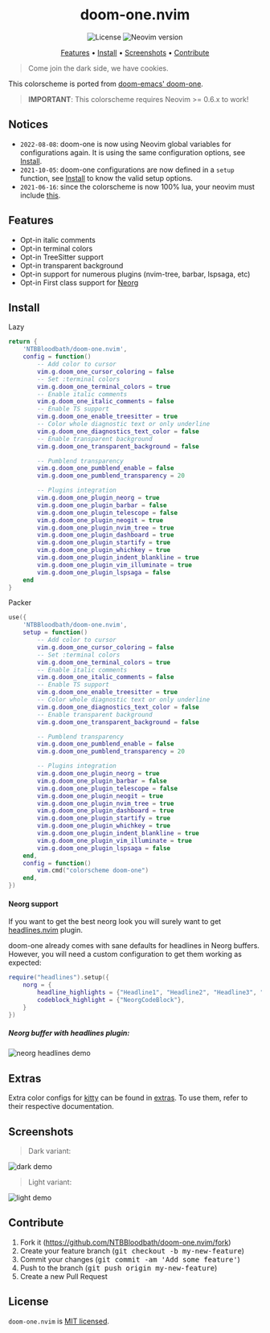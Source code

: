 <div align="center">

# doom-one.nvim

![License](https://img.shields.io/github/license/NTBBloodbath/doom-one.nvim?style=flat-square)
![Neovim version](https://img.shields.io/badge/Neovim-0.5-57A143?style=flat-square&logo=neovim)

[Features](#features) • [Install](#install) • [Screenshots](#screenshots) • [Contribute](#contribute)

</div>

> Come join the dark side, we have cookies.

This colorscheme is ported from [doom-emacs' doom-one].

> **IMPORTANT**: This colorscheme requires Neovim >= 0.6.x to work!


## Notices
- `2022-08-08`: doom-one is now using Neovim global variables for configurations again.
  It is using the same configuration options, see [Install](#install).
- `2021-10-05`: doom-one configurations are now defined in a `setup` function,
  see [Install](#install) to know the valid setup options.
- `2021-06-16`: since the colorscheme is now 100% lua, your neovim must include
  [this](https://github.com/neovim/neovim/pull/14686).

## Features

- Opt-in italic comments
- Opt-in terminal colors
- Opt-in TreeSitter support
- Opt-in transparent background
- Opt-in support for numerous plugins (nvim-tree, barbar, lspsaga, etc)
- Opt-in First class support for [Neorg](https://github.com/nvim-neorg/neorg)

## Install

Lazy
```lua
return {
    'NTBBloodbath/doom-one.nvim',
    config = function()
        -- Add color to cursor
		vim.g.doom_one_cursor_coloring = false
		-- Set :terminal colors
		vim.g.doom_one_terminal_colors = true
		-- Enable italic comments
		vim.g.doom_one_italic_comments = false
		-- Enable TS support
		vim.g.doom_one_enable_treesitter = true
		-- Color whole diagnostic text or only underline
        vim.g.doom_one_diagnostics_text_color = false
		-- Enable transparent background
		vim.g.doom_one_transparent_background = false

        -- Pumblend transparency
		vim.g.doom_one_pumblend_enable = false
		vim.g.doom_one_pumblend_transparency = 20

        -- Plugins integration
		vim.g.doom_one_plugin_neorg = true
		vim.g.doom_one_plugin_barbar = false
		vim.g.doom_one_plugin_telescope = false
		vim.g.doom_one_plugin_neogit = true
		vim.g.doom_one_plugin_nvim_tree = true
		vim.g.doom_one_plugin_dashboard = true
		vim.g.doom_one_plugin_startify = true
		vim.g.doom_one_plugin_whichkey = true
		vim.g.doom_one_plugin_indent_blankline = true
		vim.g.doom_one_plugin_vim_illuminate = true
		vim.g.doom_one_plugin_lspsaga = false
    end
}
```

Packer
```lua
use({
    'NTBBloodbath/doom-one.nvim',
    setup = function()
        -- Add color to cursor
		vim.g.doom_one_cursor_coloring = false
		-- Set :terminal colors
		vim.g.doom_one_terminal_colors = true
		-- Enable italic comments
		vim.g.doom_one_italic_comments = false
		-- Enable TS support
		vim.g.doom_one_enable_treesitter = true
		-- Color whole diagnostic text or only underline
        vim.g.doom_one_diagnostics_text_color = false
		-- Enable transparent background
		vim.g.doom_one_transparent_background = false

        -- Pumblend transparency
		vim.g.doom_one_pumblend_enable = false
		vim.g.doom_one_pumblend_transparency = 20

        -- Plugins integration
		vim.g.doom_one_plugin_neorg = true
		vim.g.doom_one_plugin_barbar = false
		vim.g.doom_one_plugin_telescope = false
		vim.g.doom_one_plugin_neogit = true
		vim.g.doom_one_plugin_nvim_tree = true
		vim.g.doom_one_plugin_dashboard = true
		vim.g.doom_one_plugin_startify = true
		vim.g.doom_one_plugin_whichkey = true
		vim.g.doom_one_plugin_indent_blankline = true
		vim.g.doom_one_plugin_vim_illuminate = true
		vim.g.doom_one_plugin_lspsaga = false
	end,
	config = function()
        vim.cmd("colorscheme doom-one")
    end,
})
```

#### Neorg support

If you want to get the best neorg look you will surely want to get [headlines.nvim](https://github.com/lukas-reineke/headlines.nvim) plugin.

doom-one already comes with sane defaults for headlines in Neorg buffers. However, you will need a custom configuration to get them working as expected:
```lua
require("headlines").setup({
    norg = {
        headline_highlights = {"Headline1", "Headline2", "Headline3", "Headline4", "Headline5", "Headline6"},
        codeblock_highlight = {"NeorgCodeBlock"},
    }
})
```

##### Neorg buffer with headlines plugin:

![neorg headlines demo](https://user-images.githubusercontent.com/36456999/186283184-c75b3193-9fdc-4e76-9df0-7b2ea2d0059d.png)

## Extras

Extra color configs for [kitty] can be found in [extras](extras/). To use them,
refer to their respective documentation.

## Screenshots

> Dark variant:

![dark demo](https://user-images.githubusercontent.com/36456999/186283993-14157f3c-c3b1-4f08-85e8-304018511a3b.png)

> Light variant:

![light demo](https://user-images.githubusercontent.com/36456999/186283894-3caa6dd9-d964-4623-8c7d-0328f0e026ea.png)

## Contribute

1. Fork it (https://github.com/NTBBloodbath/doom-one.nvim/fork)
2. Create your feature branch (<kbd>git checkout -b my-new-feature</kbd>)
3. Commit your changes (<kbd>git commit -am 'Add some feature'</kbd>)
4. Push to the branch (<kbd>git push origin my-new-feature</kbd>)
5. Create a new Pull Request

## License

`doom-one.nvim` is [MIT licensed](./LICENSE).

[doom-emacs' doom-one]: https://github.com/hlissner/emacs-doom-themes/blob/master/themes/doom-one-theme.el
[kitty]: https://github.com/kovidgoyal/kitty
